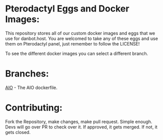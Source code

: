 # Pterodactyl Eggs and Docker Images:
This repository stores all of our custom docker images and eggs that we use for danbot.host. 
You are welcomed to take any of these eggs and use them on Pterodactyl panel, just remember to follow the LICENSE!

To see the different docker images you can select a different branch.

# Branches:
[AIO](https://github.com/DanBot-Hosting/pterodactyl-eggs/tree/aio) - The AIO dockerfile.

# Contributing:

Fork the Repository, make changes, make pull request. Simple enough. Devs will go over PR to check over it. If approved, it gets merged. If not, it gets closed.
